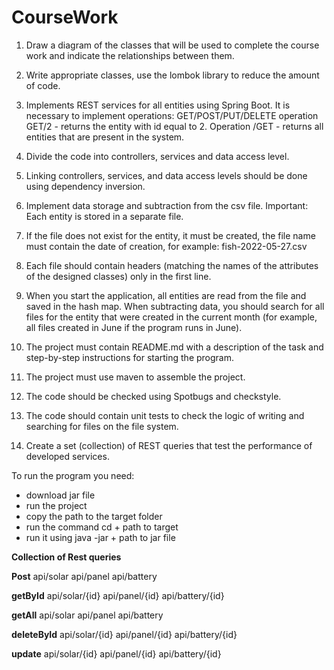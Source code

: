# CourseWork

1. Draw a diagram of the classes that will be used to complete the course work and indicate the relationships between them.
2. Write appropriate classes, use the lombok library to reduce the amount of code.
3. Implements REST services for all entities using Spring Boot. It is necessary to implement operations: GET/POST/PUT/DELETE operation GET/2 - returns the entity with id equal to 2. Operation /GET - returns all entities that are present in the system.
4. Divide the code into controllers, services and data access level.
5. Linking controllers, services, and data access levels should be done using dependency inversion.

6. Implement data storage and subtraction from the csv file. Important: Each entity is stored in a separate file.
7. If the file does not exist for the entity, it must be created, the file name must contain the date of creation, for example: fish-2022-05-27.csv
8. Each file should contain headers (matching the names of the attributes of the designed classes) only in the first line.
9. When you start the application, all entities are read from the file and saved in the hash map. When subtracting data, you should search for all files for the entity that were created in the current month (for example, all files created in June if the program runs in June).

10. The project must contain README.md with a description of the task and step-by-step instructions for starting the program.
11. The project must use maven to assemble the project.
12. The code should be checked using Spotbugs and checkstyle.
13. The code should contain unit tests to check the logic of writing and searching for files on the file system.
14. Create a set (collection) of REST queries that test the performance of developed services.

To run the program you need:
- download jar file
- run the project
- copy the path to the target folder
- run the command cd + path to target
- run it using java -jar + path to jar file

**Collection of Rest queries**

**Post**
api/solar
api/panel
api/battery

**getById**
api/solar/{id}
api/panel/{id}
api/battery/{id}

**getAll**
api/solar
api/panel
api/battery

**deleteById**
api/solar/{id}
api/panel/{id}
api/battery/{id}

**update**
api/solar/{id}
api/panel/{id}
api/battery/{id}